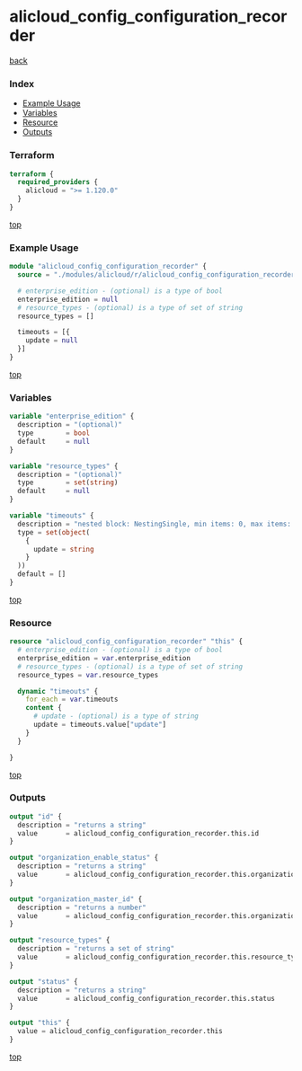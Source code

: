 # alicloud_config_configuration_recorder

[back](../alicloud.md)

### Index

- [Example Usage](#example-usage)
- [Variables](#variables)
- [Resource](#resource)
- [Outputs](#outputs)

### Terraform

```terraform
terraform {
  required_providers {
    alicloud = ">= 1.120.0"
  }
}
```

[top](#index)

### Example Usage

```terraform
module "alicloud_config_configuration_recorder" {
  source = "./modules/alicloud/r/alicloud_config_configuration_recorder"

  # enterprise_edition - (optional) is a type of bool
  enterprise_edition = null
  # resource_types - (optional) is a type of set of string
  resource_types = []

  timeouts = [{
    update = null
  }]
}
```

[top](#index)

### Variables

```terraform
variable "enterprise_edition" {
  description = "(optional)"
  type        = bool
  default     = null
}

variable "resource_types" {
  description = "(optional)"
  type        = set(string)
  default     = null
}

variable "timeouts" {
  description = "nested block: NestingSingle, min items: 0, max items: 0"
  type = set(object(
    {
      update = string
    }
  ))
  default = []
}
```

[top](#index)

### Resource

```terraform
resource "alicloud_config_configuration_recorder" "this" {
  # enterprise_edition - (optional) is a type of bool
  enterprise_edition = var.enterprise_edition
  # resource_types - (optional) is a type of set of string
  resource_types = var.resource_types

  dynamic "timeouts" {
    for_each = var.timeouts
    content {
      # update - (optional) is a type of string
      update = timeouts.value["update"]
    }
  }

}
```

[top](#index)

### Outputs

```terraform
output "id" {
  description = "returns a string"
  value       = alicloud_config_configuration_recorder.this.id
}

output "organization_enable_status" {
  description = "returns a string"
  value       = alicloud_config_configuration_recorder.this.organization_enable_status
}

output "organization_master_id" {
  description = "returns a number"
  value       = alicloud_config_configuration_recorder.this.organization_master_id
}

output "resource_types" {
  description = "returns a set of string"
  value       = alicloud_config_configuration_recorder.this.resource_types
}

output "status" {
  description = "returns a string"
  value       = alicloud_config_configuration_recorder.this.status
}

output "this" {
  value = alicloud_config_configuration_recorder.this
}
```

[top](#index)